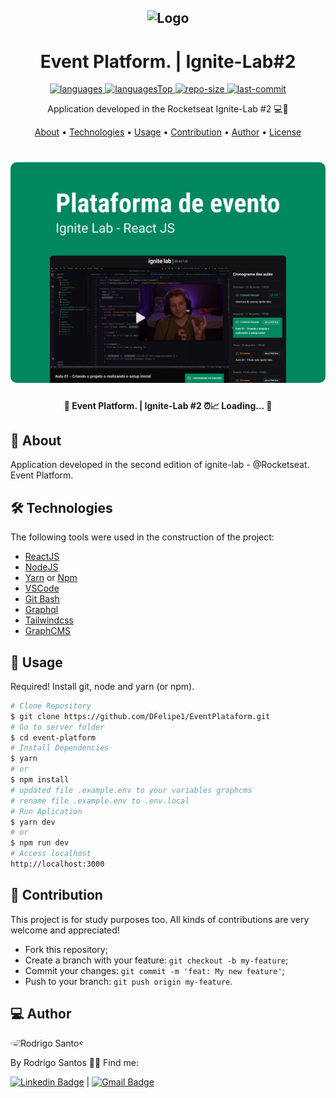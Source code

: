 <h2 align="center">
  <div>
    <img alt="Logo" title="#logo" src=".github/assets/Logo.svg" width="400"/>
  <div>
</h2>

<h1 align="center">
    Event Platform. | Ignite-Lab#2
</h1>

<div align="center">

  <a href="">
    <img src="https://img.shields.io/github/languages/count/DFelipe1/EventPlataform.svg?color=00B37E" alt="languages" >
  </a>

  <a href="">
    <img src="https://img.shields.io/github/languages/top/DFelipe1/EventPlataform.svg?color=00B37E" alt="languagesTop" >
  </a>

  <a href="">
    <img src="https://img.shields.io/github/repo-size/DFelipe1/EventPlataform.svg?color=00B37E" alt="repo-size" >
  </a>

  <a href="">
    <img src="https://img.shields.io/github/last-commit/DFelipe1/EventPlataform.svg?color=00B37E" alt="last-commit" >
  </a>

</div>

<p align="center"> Application developed in the Rocketseat Ignite-Lab #2 💻🚀 </p>

<p align="center">
 <a href="#about">About</a> •
 <a href="#technologies">Technologies</a> •
 <a href="#usage">Usage</a> •
 <a href="#contribution">Contribution</a> •
 <a href="#author">Author</a> •
 <a href="#license">License</a>
</p>

<h1 align="center">
    <img width="600" style="border-radius: 10px" height="auto" alt="Home" title="capa do projeto" src=".github/assets/Capa.png" />
</h1>

<h4 align="center">
	 📝 Event Platform. | Ignite-Lab #2 ⏰📈 Loading...  📝
</h4>

<h2 id="about" > 🎯 About </h2>

Application developed in the second edition of ignite-lab - @Rocketseat. Event Platform.

<h2 id="technologies"> 🛠 Technologies </h2>

The following tools were used in the construction of the project:

- [ReactJS](https://reactjs.org)
- [NodeJS](https://nodejs.org/en/)
- [Yarn](https://yarnpkg.com) or [Npm](https://www.npmjs.com)
- [VSCode](https://code.visualstudio.com)
- [Git Bash](https://gitforwindows.org/)
- [Graphql](https://graphql.org/)
- [Tailwindcss](https://tailwindcss.com/)
- [GraphCMS](https://graphcms.com/)

<h2 id="usage" > 👷 Usage </h2>

Required! Install git, node and yarn (or npm).

```bash
# Clone Repository
$ git clone https://github.com/DFelipe1/EventPlataform.git
# Go to server folder
$ cd event-platform
# Install Dependencies
$ yarn
# or
$ npm install
# updated file .example.env to your variables graphcms
# rename file .example.env to .env.local
# Run Aplication
$ yarn dev
# or
$ npm run dev
# Access localhost
http://localhost:3000
```

<h2 id="contribution"> 🤝 Contribution </h2>

This project is for study purposes too. All kinds of contributions are very welcome and appreciated!

- Fork this repository;
- Create a branch with your feature: `git checkout -b my-feature`;
- Commit your changes: `git commit -m 'feat: My new feature'`;
- Push to your branch: `git push origin my-feature`.

<h2 id="author"> 💻 Author </h2>

<img style="border-radius: 50%;" src="https://github.com/DFelipe1.png" width="100px;" alt="Rodrigo Santos"/>

By Rodrigo Santos 👋🏽 Find me:

[![Linkedin Badge](https://img.shields.io/badge/-DavidFelipe-blue?style=flat-square&logo=Linkedin&logoColor=white&link=https://www.linkedin.com/in/lipedev/)](https://www.linkedin.com/in/lipedev/)
|
[![Gmail Badge](https://img.shields.io/badge/-davidf.30.10@gmail.com-c14438?style=flat-square&logo=Gmail&logoColor=white&link=mailto:davidf.30.10@gmail.com)](mailto:davidf.30.10@gmail.com)


